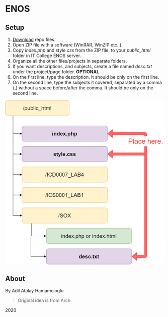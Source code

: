 # ENOS

## Setup

1. [Download](https://github.com/recoskyler/ENOS/archive/master.zip) repo files.
2. Open ZIP file with a software (WinRAR, WinZIP etc..).
3. Copy *index.php* and *style.css* from the ZIP file, to your *public_html* folder in IT College ENOS server.
4. Organize all the other files/projects in separate folders.
5. If you want descriptions, and subjects, create a file named *desc.txt* under the project/page folder. **OPTIONAL**
6. On the first line, type the description. It should be only on the first line.
7. On the second line, type the subjects it covered, separated by a comma (**,**) without a space before/after the comma. It should be only on the second line.

![Example](https://raw.githubusercontent.com/recoskyler/ENOS/master/ENOS_rep.png)

## About

By Adil Atalay Hamamcioglu

> Original idea is from Arch.

2020
